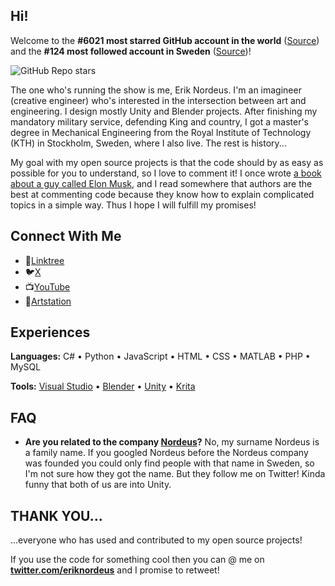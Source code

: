 ## Hi!

Welcome to the **#6021 most starred GitHub account in the world** ([Source](https://gitstar-ranking.com/Habrador)) and the **#124 most followed account in Sweden** ([Source](https://github.com/gayanvoice/top-github-users/blob/main/markdown/followers/sweden.md))!

![GitHub Repo stars](https://img.shields.io/github/stars/Habrador?style=for-the-badge)

The one who's running the show is me, Erik Nordeus. I'm an imagineer (creative engineer) who's interested in the intersection between art and engineering. I design mostly Unity and Blender projects. After finishing my mandatory military service, defending King and country, I got a master's degree in Mechanical Engineering from the Royal Institute of Technology (KTH) in Stockholm, Sweden, where I also live. The rest is history... 

My goal with my open source projects is that the code should by as easy as possible for you to understand, so I love to comment it! I once wrote [a book about a guy called Elon Musk](https://www.habrador.com/p/elonmuskbook/), and I read somewhere that authors are the best at commenting code because they know how to explain complicated topics in a simple way. Thus I hope I will fulfill my promises!  


## Connect With Me

* 🌳[Linktree](https://linktr.ee/eriknordeus)
* 🐦[X](https://twitter.com/eriknordeus)
* 📺[YouTube](https://www.youtube.com/@eriknordeus)
* 🎨[Artstation](https://www.artstation.com/eriknordeus)


## Experiences

**Languages:** C# • Python • JavaScript • HTML • CSS • MATLAB • PHP • MySQL

**Tools:** [Visual Studio](https://visualstudio.microsoft.com/) • [Blender](https://www.blender.org/) • [Unity](https://unity.com/) • [Krita](https://krita.org/)  


## FAQ

* **Are you related to the company [Nordeus](https://nordeus.com/)?** No, my surname Nordeus is a family name. If you googled Nordeus before the Nordeus company was founded you could only find people with that name in Sweden, so I'm not sure how they got the name. But they follow me on Twitter! Kinda funny that both of us are into Unity.


## THANK YOU... 

...everyone who has used and contributed to my open source projects! 

If you use the code for something cool then you can @ me on **[twitter.com/eriknordeus](https://twitter.com/eriknordeus)** and I promise to retweet! 
